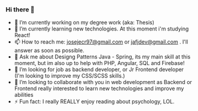 ### Hi there 👋

- 🔭 I’m currently working on my degree work (aka: Thesis)
- 🌱 I’m currently learning new technologies. At this moment i'm studying React!
- 📫 How to reach me: josejecr97@gmail.com or jafjdev@gmail.com . I'll answer as soon as possible.
- 💬 Ask me about Designg Patterns Java - Spring, its my main skill at this moment, but im also up to help with PHP, Angular, SQL and Firebase!
- 🤔 I’m looking for job as backend developer, or Jr Frontend developer (I'm looking to improve my CSS/SCSS skills.)
- 👯 I’m looking to collaborate with you in web development as Backend or Frontend really interested to learn new technologies and improve my abilities 
- ⚡ Fun fact: I really REALLY enjoy reading about psychology, LOL.
